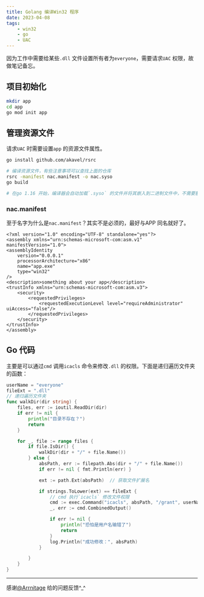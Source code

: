 ```yaml
---
title: Golang 编译Win32 程序
date: 2023-04-08    
tags:   
    - win32  
    - go  
    - UAC  
---    
```


因为工作中需要给某些`.dll` 文件设置所有者为`everyone`，需要请求`UAC` 权限，故做笔记备忘。  
<!-- more -->
## 项目初始化  
```bash  
mkdir app  
cd app  
go mod init app  
```

## 管理资源文件  
请求`UAC` 时需要设置`app` 的资源文件属性。  
```bash  
go install github.com/akavel/rsrc     

# 编译资源文件，有些注意事项可以查找上面的仓库  
rsrc -manifest nac.manifest -o nac.syso  
go build

# 在go 1.16 开始，编译器会自动加载`.syso` 的文件并将其嵌入到二进制文件中，不需要额外指定。  
```

### nac.manifest  
至于名字为什么是`nac.manifest`？其实不是必须的，最好与APP 同名就好了。  

```xml{6,9}
<?xml version="1.0" encoding="UTF-8" standalone="yes"?>
<assembly xmlns="urn:schemas-microsoft-com:asm.v1" manifestVersion="1.0">
<assemblyIdentity
    version="0.0.0.1"
    processorArchitecture="x86"
    name="app.exe"
    type="win32"
/>
<description>something about your app</description>
<trustInfo xmlns="urn:schemas-microsoft-com:asm.v3">
    <security>
        <requestedPrivileges>
            <requestedExecutionLevel level="requireAdministrator" uiAccess="false"/>
        </requestedPrivileges>
    </security>
</trustInfo>
</assembly>
```

## Go 代码   
主要是可以通过`cmd` 调用`icacls` 命令来修改`.dll` 的权限。下面是递归遍历文件夹的函数：  
  
```go  
userName = "everyone"
fileExt = ".dll"
// 递归遍历文件夹
func walkDir(dir string) {
	files, err := ioutil.ReadDir(dir)
	if err != nil {
		println("目录不存在？")
		return
	}

	for _, file := range files {
		if file.IsDir() {
			walkDir(dir + "/" + file.Name())
		} else {
			absPath, err := filepath.Abs(dir + "/" + file.Name())
			if err != nil { fmt.Println(err) }

			ext := path.Ext(absPath)  // 获取文件扩展名

			if strings.ToLower(ext) == fileExt {
                // cmd 执行`icacls` 修改文件权限
				cmd := exec.Command("icacls", absPath, "/grant", userName+":F")
				_, err := cmd.CombinedOutput()

				if err != nil {
					println("恐怕是用户名输错了")
					return
				}
				log.Println("成功修改：", absPath)
			}

		}
	}
}
```

-----    

感谢[@Arrnitage](https://github.com/Arrnitage) 给的问题反馈^_^